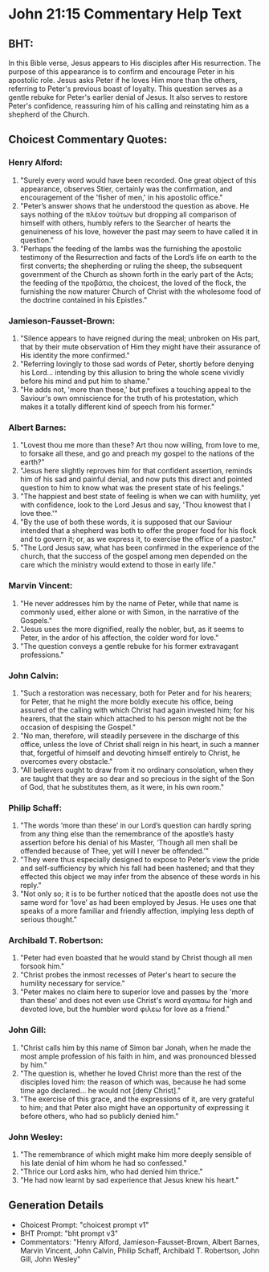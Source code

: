 # John 21:15 Commentary Help Text

## BHT:
In this Bible verse, Jesus appears to His disciples after His resurrection. The purpose of this appearance is to confirm and encourage Peter in his apostolic role. Jesus asks Peter if he loves Him more than the others, referring to Peter's previous boast of loyalty. This question serves as a gentle rebuke for Peter's earlier denial of Jesus. It also serves to restore Peter's confidence, reassuring him of his calling and reinstating him as a shepherd of the Church.

## Choicest Commentary Quotes:
### Henry Alford:
1. "Surely every word would have been recorded. One great object of this appearance, observes Stier, certainly was the confirmation, and encouragement of the 'fisher of men,' in his apostolic office."
2. "Peter’s answer shows that he understood the question as above. He says nothing of the πλέον τούτων but dropping all comparison of himself with others, humbly refers to the Searcher of hearts the genuineness of his love, however the past may seem to have called it in question."
3. "Perhaps the feeding of the lambs was the furnishing the apostolic testimony of the Resurrection and facts of the Lord’s life on earth to the first converts; the shepherding or ruling the sheep, the subsequent government of the Church as shown forth in the early part of the Acts; the feeding of the προβάτια, the choicest, the loved of the flock, the furnishing the now maturer Church of Christ with the wholesome food of the doctrine contained in his Epistles."

### Jamieson-Fausset-Brown:
1. "Silence appears to have reigned during the meal; unbroken on His part, that by their mute observation of Him they might have their assurance of His identity the more confirmed."
2. "Referring lovingly to those sad words of Peter, shortly before denying his Lord... intending by this allusion to bring the whole scene vividly before his mind and put him to shame."
3. "He adds not, 'more than these,' but prefixes a touching appeal to the Saviour's own omniscience for the truth of his protestation, which makes it a totally different kind of speech from his former."

### Albert Barnes:
1. "Lovest thou me more than these? Art thou now willing, from love to me, to forsake all these, and go and preach my gospel to the nations of the earth?"
2. "Jesus here slightly reproves him for that confident assertion, reminds him of his sad and painful denial, and now puts this direct and pointed question to him to know what was the present state of his feelings."
3. "The happiest and best state of feeling is when we can with humility, yet with confidence, look to the Lord Jesus and say, 'Thou knowest that I love thee.'"
4. "By the use of both these words, it is supposed that our Saviour intended that a shepherd was both to offer the proper food for his flock and to govern it; or, as we express it, to exercise the office of a pastor."
5. "The Lord Jesus saw, what has been confirmed in the experience of the church, that the success of the gospel among men depended on the care which the ministry would extend to those in early life."

### Marvin Vincent:
1. "He never addresses him by the name of Peter, while that name is commonly used, either alone or with Simon, in the narrative of the Gospels." 
2. "Jesus uses the more dignified, really the nobler, but, as it seems to Peter, in the ardor of his affection, the colder word for love." 
3. "The question conveys a gentle rebuke for his former extravagant professions."

### John Calvin:
1. "Such a restoration was necessary, both for Peter and for his hearers; for Peter, that he might the more boldly execute his office, being assured of the calling with which Christ had again invested him; for his hearers, that the stain which attached to his person might not be the occasion of despising the Gospel."
2. "No man, therefore, will steadily persevere in the discharge of this office, unless the love of Christ shall reign in his heart, in such a manner that, forgetful of himself and devoting himself entirely to Christ, he overcomes every obstacle."
3. "All believers ought to draw from it no ordinary consolation, when they are taught that they are so dear and so precious in the sight of the Son of God, that he substitutes them, as it were, in his own room."

### Philip Schaff:
1. "The words ‘more than these’ in our Lord’s question can hardly spring from any thing else than the remembrance of the apostle’s hasty assertion before his denial of his Master, ‘Though all men shall be offended because of Thee, yet will I never be offended.’"
2. "They were thus especially designed to expose to Peter’s view the pride and self-sufficiency by which his fall had been hastened; and that they effected this object we may infer from the absence of these words in his reply."
3. "Not only so; it is to be further noticed that the apostle does not use the same word for ‘love’ as had been employed by Jesus. He uses one that speaks of a more familiar and friendly affection, implying less depth of serious thought."

### Archibald T. Robertson:
1. "Peter had even boasted that he would stand by Christ though all men forsook him."
2. "Christ probes the inmost recesses of Peter's heart to secure the humility necessary for service."
3. "Peter makes no claim here to superior love and passes by the 'more than these' and does not even use Christ's word αγαπαω for high and devoted love, but the humbler word φιλεω for love as a friend."

### John Gill:
1. "Christ calls him by this name of Simon bar Jonah, when he made the most ample profession of his faith in him, and was pronounced blessed by him." 
2. "The question is, whether he loved Christ more than the rest of the disciples loved him: the reason of which was, because he had some time ago declared... he would not [deny Christ]." 
3. "The exercise of this grace, and the expressions of it, are very grateful to him; and that Peter also might have an opportunity of expressing it before others, who had so publicly denied him."

### John Wesley:
1. "The remembrance of which might make him more deeply sensible of his late denial of him whom he had so confessed."
2. "Thrice our Lord asks him, who had denied him thrice."
3. "He had now learnt by sad experience that Jesus knew his heart."


## Generation Details
- Choicest Prompt: "choicest prompt v1"
- BHT Prompt: "bht prompt v3"
- Commentators: "Henry Alford, Jamieson-Fausset-Brown, Albert Barnes, Marvin Vincent, John Calvin, Philip Schaff, Archibald T. Robertson, John Gill, John Wesley"
